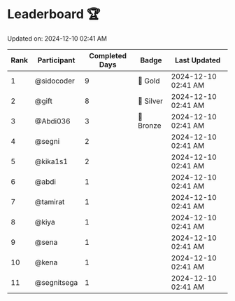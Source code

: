 # Leaderboard 🏆

Updated on: 2024-12-10 02:41 AM

| Rank | Participant       | Completed Days | Badge      | Last Updated         |
|------|-------------------|----------------|------------|----------------------|
| 1    | @sidocoder        | 9              | 🏅 Gold     | 2024-12-10 02:41 AM |
| 2    | @gift             | 8              | 🥈 Silver   | 2024-12-10 02:41 AM |
| 3    | @Abdi036          | 3              | 🥉 Bronze   | 2024-12-10 02:41 AM |
| 4    | @segni            | 2              |            | 2024-12-10 02:41 AM |
| 5    | @kika1s1          | 2              |            | 2024-12-10 02:41 AM |
| 6    | @abdi             | 1              |            | 2024-12-10 02:41 AM |
| 7    | @tamirat          | 1              |            | 2024-12-10 02:41 AM |
| 8    | @kiya             | 1              |            | 2024-12-10 02:41 AM |
| 9    | @sena             | 1              |            | 2024-12-10 02:41 AM |
| 10   | @kena             | 1              |            | 2024-12-10 02:41 AM |
| 11   | @segnitsega       | 1              |            | 2024-12-10 02:41 AM |

